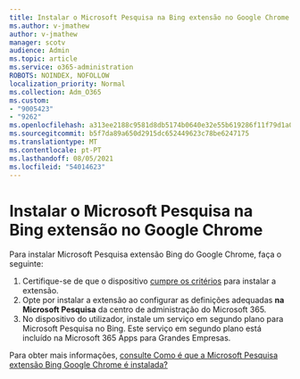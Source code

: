 ```yaml
---
title: Instalar o Microsoft Pesquisa na Bing extensão no Google Chrome
ms.author: v-jmathew
author: v-jmathew
manager: scotv
audience: Admin
ms.topic: article
ms.service: o365-administration
ROBOTS: NOINDEX, NOFOLLOW
localization_priority: Normal
ms.collection: Adm_O365
ms.custom:
- "9005423"
- "9262"
ms.openlocfilehash: a313ee2188c9581d8db5174b0640e32e55b619286f11f79d1a0293b66cc7c374
ms.sourcegitcommit: b5f7da89a650d2915dc652449623c78be6247175
ms.translationtype: MT
ms.contentlocale: pt-PT
ms.lasthandoff: 08/05/2021
ms.locfileid: "54014623"
---
```

# <a name="install-the-microsoft-search-in-bing-extension-in-google-chrome"></a>Instalar o Microsoft Pesquisa na Bing extensão no Google Chrome

Para instalar Microsoft Pesquisa extensão Bing do Google Chrome, faça o seguinte:

1. Certifique-se de que o dispositivo [cumpre os critérios](https://go.microsoft.com/fwlink/?linkid=2152236) para instalar a extensão.
2. Opte por instalar a extensão ao configurar as definições adequadas **na Microsoft Pesquisa** da centro de administração do Microsoft 365.
3. No dispositivo do utilizador, instale um serviço em segundo plano para Microsoft Pesquisa no Bing. Este serviço em segundo plano está incluído na Microsoft 365 Apps para Grandes Empresas.

Para obter mais informações, [consulte Como é que a Microsoft Pesquisa extensão Bing Google Chrome é instalada?](https://go.microsoft.com/fwlink/?linkid=2150992)
